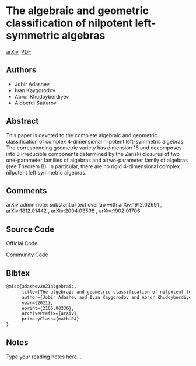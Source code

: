 
# The algebraic and geometric classification of nilpotent left-symmetric algebras

[arXiv](https://arxiv.org/abs/2106.0336), [PDF](https://arxiv.org/pdf/2106.0336.pdf)

## Authors

- Jobir Adashev
- Ivan Kaygorodov
- Abror Khudoyberdiyev
- Aloberdi Sattarov

## Abstract

This paper is devoted to the complete algebraic and geometric classification of complex $4$-dimensional nilpotent left-symmetric algebras. The corresponding geometric variety has dimension $15$ and decomposes into $3$ irreducible components determined by the Zariski closures of two one-parameter families of algebras and a two-parameter family of algebras (see Theorem B). In particular, there are no rigid $4$-dimensional complex nilpotent left symmetric algebras.

## Comments

arXiv admin note: substantial text overlap with arXiv:1912.02691 , arXiv:1812.01442 , arXiv:2004.03598 , arXiv:1902.01706

## Source Code

Official Code



Community Code



## Bibtex

```tex
@misc{adashev2021algebraic,
      title={The algebraic and geometric classification of nilpotent left-symmetric algebras}, 
      author={Jobir Adashev and Ivan Kaygorodov and Abror Khudoyberdiyev and Aloberdi Sattarov},
      year={2021},
      eprint={2106.00336},
      archivePrefix={arXiv},
      primaryClass={math.RA}
}
```

## Notes

Type your reading notes here...

